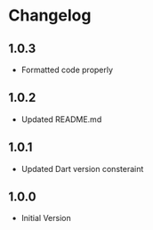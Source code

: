 # Changelog

## 1.0.3

- Formatted code properly

## 1.0.2

- Updated README.md

## 1.0.1

- Updated Dart version consteraint

## 1.0.0

- Initial Version
